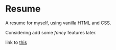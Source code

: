 # Resume

A resume for myself, using vanilla HTML and CSS.

Considering add some _fancy_ features later.

link to [this](https://zhyib.github.io/resume)
